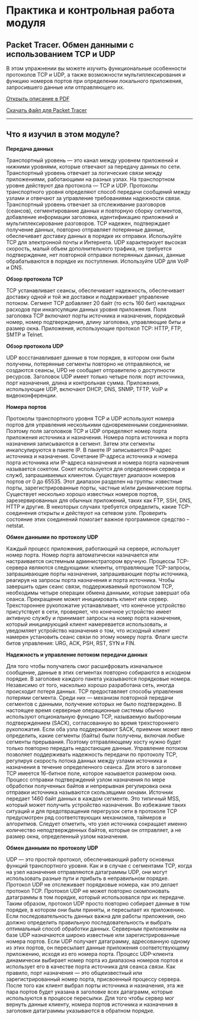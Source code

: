 # Практика и контрольная работа модуля

<!-- 14.8.1 -->

## Packet Tracer. Обмен данными с использованием TCP и UDP

В этом упражнении вы можете изучить функциональные особенности протоколов TCP и UDP, а также возможности мультиплексирования и функцию номеров портов при определении локального приложения, запросившего данные или отправляющего их.

[Открыть описание в PDF](./assets/14.8.1-packet-tracer---tcp-and-udp-communications_ru-RU.pdf)

[Скачать файл для Packet Tracer](./assets/14.8.1-packet-tracer---tcp-and-udp-communications_ru-RU.pka)

***

<!-- 14.8.2 -->

## Что я изучил в этом модуле?

**Передача данных**

Транспортный уровень — это канал между уровнем приложений и нижними уровнями, которые отвечают за передачу данных по сети. Транспортный уровень отвечает за логические связи между приложениями, работающими на разных узлах. На транспортном уровне действуют два протокола — TCP и UDP. Протоколы транспортного уровня определяют способ передачи сообщений между узлами и отвечают за управление требованиями надежности связи. Транспортный уровень отвечает за отслеживание разговоров (сеансов), сегментирование данных и повторную сборку сегментов, добавление информации заголовка, идентификацию приложений и мультиплексирование разговоров. TCP надежен, подтверждает получение данных, повторно отправляет потерянные данные, обеспечивает доставку данных в порядке их отправки. Используйте TCP для электронной почты и Интернета. UDP характеризует высокая скорость, малый объем дополнительного трафика, не требуется подтверждение, нет повторной отправки потерянных данных, данные обрабатываются в порядке их поступления. Используйте UDP для VoIP и DNS.

**Обзор протокола TCP**

TCP устанавливает сеансы, обеспечивает надежность, обеспечивает доставку одной и той же доставки и поддерживает управление потоком. Сегмент TCP добавляет 20 байт (то есть 160 бит) накладных расходов при инкапсуляции данных уровня приложения. Поля заголовка TCP включают порты источника и назначения, порядковый номер, номер подтверждения, длину заголовка, управляющие биты и размер окна. Приложения, использующие протокол TCP: HTTP, FTP, SMTP и Telnet.

**Обзор протокола UDP**

UDP восстанавливает данные в том порядке, в котором они были получены, потерянные сегменты повторно не отправляются, не создаются сеансы, UPD не сообщает отправителю о доступности ресурсов. Заголовок UDP имеет только четыре поля: порт источника, порт назначения, длина и контрольная сумма. Приложения, использующие UDP, включают DHCP, DNS, SNMP, TFTP, VoIP и видеоконференции.

**Номера портов**

Протоколы транспортного уровня TCP и UDP используют номера портов для управления несколькими одновременными соединениями. Поэтому поля заголовков TCP и UDP определяют номер порта приложения источника и назначения. Номера порта источника и порта назначения записываются в сегмент. Затем эти сегменты инкапсулируются в пакете IP. В пакете IP записывается IP-адрес источника и назначения. Сочетание IP-адреса источника и номера порта источника или IP-адреса назначения и номера порта назначения называется сокетом. Сокет используется для определения сервера и служб, запрашиваемых клиентом. Существует диапазон номеров портов от 0 до 65535. Этот диапазон разделен на группы: известные порты, зарегистрированные порты, частные и/или динамические порты. Существует несколько хорошо известных номеров портов, зарезервированных для обычных приложений, таких как FTP, SSH, DNS, HTTP и другие. В некоторых случаях требуется определить, какие TCP-соединения открыты и действуют на сетевом узле. Проверить состояние этих соединений помогает важное программное средство – netstat.

**Обмен данными по протоколу UDP**

Каждый процесс приложения, работающий на сервере, использует номер порта. Номер порта автоматически назначается или настраивается системным администратором вручную. Процессы TCP-сервера являются следующими: клиенты, отправляющие TCP-запросы, запрашивающие порты назначения, запрашивающие порты источника, реагируя на запросы порта назначения и порта источника. Чтобы завершить один сеанс связи, поддерживаемый протоколом TCP, необходимы четыре операции обмена данными, которые завершат оба сеанса. Прекращение может инициировать клиент или сервер. Трехстороннее рукопожатие устанавливает, что конечное устройство присутствует в сети, проверяет, что конечное устройство имеет активную службу и принимает запросы на номер порта назначения, который инициирующий клиент намеревается использовать, и уведомляет устройство назначения о том, что исходный клиент намерен установить сеанс связи по этому номеру порта. Флаги шести битов управления: URG, ACK, PSH, RST, SYN и FIN.

**Надежность и управление потоком передачи данных**

Для того чтобы получатель смог расшифровать изначальное сообщение, данные в этих сегментах повторно собираются в исходном порядке. В заголовке каждого пакета указываются порядковые номера. Независимо от того, насколько хорошо разработана сеть, иногда происходит потеря данных. TCP предоставляет способы управления потерями сегмента. Среди них — механизм повторной передачи сегментов с данными, получение которых не было подтверждено. В настоящее время серверные операционные системы обычно используют опциональную функцию TCP, называемую выборочным подтверждением (SACK), согласованную во время трехстороннего рукопожатия. Если оба узла поддерживают SACK, приемник может явно определить, какие сегменты (байты) были получены, включая любые сегменты прерывания. Поэтому отправляющему хосту нужно будет только повторно передать недостающие данные. Управление потоком позволяет поддерживать надежность передачи по протоколу TCP, регулируя скорость потока данных между узлами источника и назначения в течение определенного сеанса. Для этого в заголовке TCP имеется 16-битное поле, которое называется размером окна. Процесс отправки подтверждений узлом назначения по мере обработки полученных байтов и непрерывная регулировка окна отправки источника называются скользящими окнами. Источник передает 1460 байт данных в каждом сегменте. Это типичный MSS, который может получить устройство назначения. Во избежание таких ситуаций и для предотвращения перегрузок сети в протоколе TCP предусмотрен ряд соответствующих механизмов, таймеров и алгоритмов. Следует отметить, что узел источника сокращает именно количество неподтвержденных байтов, которые он отправляет, а не размер окна, определенный узлом назначения.

**Обмен данными по протоколу UDP**

UDP — это простой протокол, обеспечивающий работу основных функций транспортного уровня. Как и в случае с сегментами TCP, когда на узел назначения отправляются датаграммы UDP, они могут использовать разные пути и прибыть в неправильном порядке. Протокол UDP не отслеживает порядковые номера, как это делает протокол TCP. Протокол UDP не может повторно скомпоновать датаграммы в том порядке, который использовался при их передаче. Таким образом, протокол UDP просто повторно собирает данные в том порядке, в котором они были приняты, и пересылает их приложению. Если последовательность данных важна для работы приложения, оно должно определить правильную последовательность и выбрать оптимальный способ обработки данных. Серверным приложениям на базе UDP назначаются широко известные или зарегистрированные номера портов. Если UDP получает датаграмму, адресованную одному из этих портов, он пересылает данные приложения соответствующему приложению, исходя из его номера порта. Процесс UDP-клиента динамически выбирает номер порта из диапазона номеров портов и использует его в качестве порта источника для сеанса связи. Как правило, порт назначения — это общеизвестный или зарегистрированный номер порта, присвоенный процессу сервера. После того как клиент выбрал порты источника и назначения, эта же пара портов будет указана в заголовке всех датаграмм, которые используются в процессе пересылки. Для того чтобы сервер мог вернуть данные клиенту, номера портов источника и назначения в заголовке датаграммы указываются в обратном порядке.

<!-- 14.8.3 final quiz -->